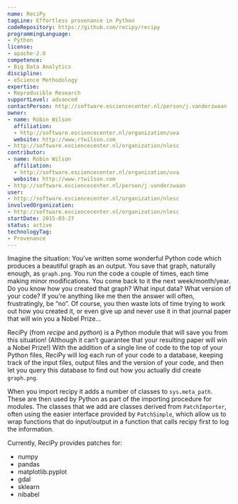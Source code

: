 ```yaml
---
name: ReciPy
tagLine: Effortless provenance in Python
codeRepository: https://github.com/recipy/recipy
programmingLanguage:
- Python
license:
- apache-2.0
competence:
- Big Data Analytics
discipline:
- eScience Methodology
expertise: 
- Reproducible Research
supportLevel: advanced
contactPerson: http://software.esciencecenter.nl/person/j.vanderzwaan
owner:
- name: Robin Wilson
  affiliation:
  - http://software.esciencecenter.nl/organization/uva
  website: http://www.rtwilson.com
- http://software.esciencecenter.nl/organization/nlesc
contributor:
- name: Robin Wilson
  affiliation:
  - http://software.esciencecenter.nl/organization/uva
  website: http://www.rtwilson.com
- http://software.esciencecenter.nl/person/j.vanderzwaan
user:
- http://software.esciencecenter.nl/organization/nlesc
involvedOrganization:
- http://software.esciencecenter.nl/organization/nlesc
startDate: 2015-03-27
status: active
technologyTag:
- Provenance
---
```

Imagine the situation: You’ve written some wonderful Python code which produces a beautiful graph as an output. You save that graph, naturally enough, as `graph.png`. You run the code a couple of times, each time making minor modifications. You come back to it the next week/month/year. Do you know how you created that graph? What input data? What version of your code? If you’re anything like me then the answer will often, frustratingly, be “no”. Of course, you then waste lots of time trying to work out how you created it, or even give up and never use it in that journal paper that will win you a Nobel Prize…

ReciPy (from *recipe* and *python*) is a Python module that will save you from this situation! (Although it can’t guarantee that your resulting paper will win a Nobel Prize!) With the addition of a single line of code to the top of your Python files, ReciPy will log each run of your code to a database, keeping track of the input files, output files and the version of your code, and then let you query this database to find out how you actually did create `graph.png`.

When you import recipy it adds a number of classes to `sys.meta_path`. These are then used by Python as part of the importing procedure for modules. The classes that we add are classes derived from `PatchImporter`, often using the easier interface provided by `PatchSimple`, which allow us to wrap functions that do input/output in a function that calls recipy first to log the information.

Currently, ReciPy provides patches for:

* numpy
* pandas
* matplotlib.pyplot
* gdal
* sklearn
* nibabel

